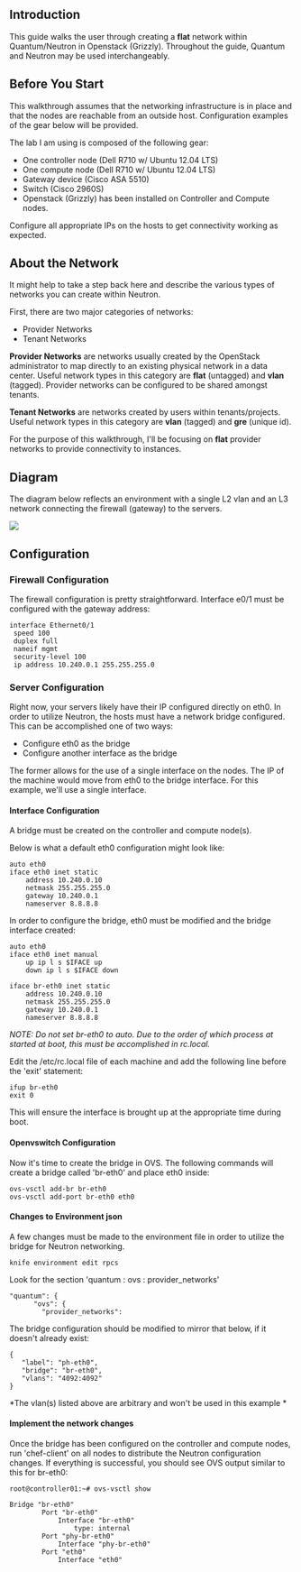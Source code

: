 ## Introduction ##

This guide walks the user through creating a **flat** network within Quantum/Neutron in Openstack (Grizzly). Throughout the guide, Quantum and Neutron may be used interchangeably.

## Before You Start ##

This walkthrough assumes that the networking infrastructure is in place and that the nodes are reachable from an outside host. Configuration examples of the gear below will be provided.

The lab I am using is composed of the following gear:

* One controller node (Dell R710 w/ Ubuntu 12.04 LTS)
* One compute node (Dell R710 w/ Ubuntu 12.04 LTS)
* Gateway device (Cisco ASA 5510)
* Switch (Cisco 2960S)
* Openstack (Grizzly) has been installed on Controller and Compute nodes.

Configure all appropriate IPs on the hosts to get connectivity working as expected. 

## About the Network ##

It might help to take a step back here and describe the various types of networks you can create within Neutron.

First, there are two major categories of networks:

- Provider Networks
- Tenant Networks

**Provider Networks** are networks usually created by the OpenStack administrator to map directly to an existing physical network in a data center. Useful network types in this category are **flat** (untagged) and **vlan** (tagged). Provider networks can be configured to be shared amongst tenants.

**Tenant Networks** are networks created by users within tenants/projects. Useful network types in this category are **vlan** (tagged) and **gre** (unique id). 

For the purpose of this walkthrough, I'll be focusing on **flat** provider networks to provide connectivity to instances.

## Diagram ##

The diagram below reflects an environment with a single L2 vlan and an L3 network connecting the firewall (gateway) to the servers.

![](http://i.imgur.com/9SNsxOr.png)

## Configuration ##

### Firewall Configuration ###

The firewall configuration is pretty straightforward. Interface e0/1 must be configured with the gateway address:

```
interface Ethernet0/1
 speed 100
 duplex full
 nameif mgmt
 security-level 100
 ip address 10.240.0.1 255.255.255.0
```

### Server Configuration ###

Right now, your servers likely have their IP configured directly on eth0. In order to utilize Neutron, the hosts must have a network bridge configured. This can be accomplished one of two ways:

- Configure eth0 as the bridge
- Configure another interface as the bridge

The former allows for the use of a single interface on the nodes. The IP of the machine would move from eth0 to the bridge interface. For this example, we'll use a single interface.

#### Interface Configuration ####

A bridge must be created on the controller and compute node(s).

Below is what a default eth0 configuration might look like:

```
auto eth0
iface eth0 inet static
	address 10.240.0.10
	netmask 255.255.255.0
	gateway 10.240.0.1
	nameserver 8.8.8.8
```

In order to configure the bridge, eth0 must be modified and the bridge interface created:

```
auto eth0
iface eth0 inet manual
	up ip l s $IFACE up
	down ip l s $IFACE down
	
iface br-eth0 inet static
	address 10.240.0.10
	netmask 255.255.255.0
	gateway 10.240.0.1
	nameserver 8.8.8.8
```

*NOTE: Do not set br-eth0 to auto. Due to the order of which process at started at boot, this must be accomplished in rc.local.*

Edit the /etc/rc.local file of each machine and add the following line before the 'exit' statement:

```
ifup br-eth0
exit 0
```

This will ensure the interface is brought up at the appropriate time during boot.

#### Openvswitch Configuration ####

Now it's time to create the bridge in OVS. The following commands will create a bridge called 'br-eth0' and place eth0 inside:

```
ovs-vsctl add-br br-eth0
ovs-vsctl add-port br-eth0 eth0
```

#### Changes to Environment json ####

A few changes must be made to the environment file in order to utilize the bridge for Neutron networking.

```
knife environment edit rpcs
```

Look for the section 'quantum : ovs : provider_networks'

```
"quantum": {
      "ovs": {
        "provider_networks":
```

The bridge configuration should be modified to mirror that below, if it doesn't already exist:

```
{
   "label": "ph-eth0",
   "bridge": "br-eth0",
   "vlans": "4092:4092"
}
```

*The vlan(s) listed above are arbitrary and won't be used in this example *

#### Implement the network changes ####

Once the bridge has been configured on the controller and compute nodes, run 'chef-client' on all nodes to distribute the Neutron configuration changes. If everything is successful, you should see OVS output similar to this for br-eth0:

```
root@controller01:~# ovs-vsctl show

Bridge "br-eth0"
        Port "br-eth0"
            Interface "br-eth0"
                type: internal
        Port "phy-br-eth0"
            Interface "phy-br-eth0"
        Port "eth0"
            Interface "eth0"
```





